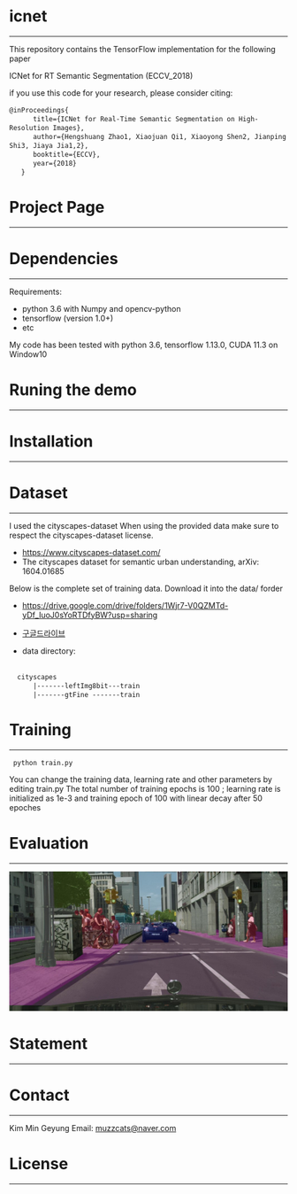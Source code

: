 # icnet
-------------------------------------------------------------------------------------------------------
This repository contains the TensorFlow implementation for the following paper

ICNet for RT Semantic Segmentation (ECCV_2018)

if you use this code for your research, please consider citing:

  <pre><code>@inProceedings{
      title={ICNet for Real-Time Semantic Segmentation on High-Resolution Images},
      author={Hengshuang Zhao1, Xiaojuan Qi1, Xiaoyong Shen2, Jianping Shi3, Jiaya Jia1,2},
      booktitle={ECCV},
      year={2018}
   }</code></pre>
  

# Project Page
-------------------------------------------------------------------------------------------------------
# Dependencies
-------------------------------------------------------------------------------------------------------
Requirements:
<ul>
  <li>python 3.6 with Numpy and opencv-python </li>
  <li>tensorflow (version 1.0+) </li>
  <li>etc</li>
</ul>

My code has been tested with python 3.6, tensorflow 1.13.0, CUDA 11.3 on Window10 


# Runing the demo
-------------------------------------------------------------------------------------------------------
# Installation
-------------------------------------------------------------------------------------------------------
# Dataset
-------------------------------------------------------------------------------------------------------
I used the cityscapes-dataset
When using the provided data make sure to respect the cityscapes-dataset license. 

+  https://www.cityscapes-dataset.com/
+  The cityscapes dataset for semantic urban understanding, arXiv: 1604.01685

Below is the complete set of training data. Download it into the data/ forder 

+ <https://drive.google.com/drive/folders/1Wjr7-V0QZMTd-yDf_IuoJ0sYoRTDfyBW?usp=sharing>
+ [구글드라이브](https://drive.google.com/file/d/1gPceKdCB3imfhwGxCJmZrRHvtOwH2l4_/view?usp=drive_link)

+ data directory:
<pre><code>
  cityscapes
      |-------leftImg8bit---train
      |-------gtFine -------train
</code></pre>

# Training
-------------------------------------------------------------------------------------------------------
  <pre><code> python train.py </code></pre>

You can change the training data, learning rate and other parameters by editing train.py
The total number of training epochs is 100 ; learning rate is initialized as 1e-3
and training epoch of 100 with linear decay after 50 epoches

# Evaluation
-------------------------------------------------------------------------------------------------------
<img src="image/Work10.jpg">



# Statement
-------------------------------------------------------------------------------------------------------
# Contact 
-------------------------------------------------------------------------------------------------------
Kim Min Geyung 
Email: muzzcats@naver.com


# License 
-------------------------------------------------------------------------------------------------------




